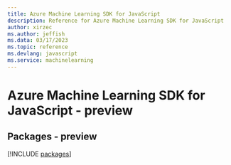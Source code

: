 ```yaml
---
title: Azure Machine Learning SDK for JavaScript
description: Reference for Azure Machine Learning SDK for JavaScript
author: xirzec
ms.author: jeffish
ms.data: 03/17/2023
ms.topic: reference
ms.devlang: javascript
ms.service: machinelearning
---
```

# Azure Machine Learning SDK for JavaScript - preview
## Packages - preview
[!INCLUDE [packages](machine-learning-index.md)]